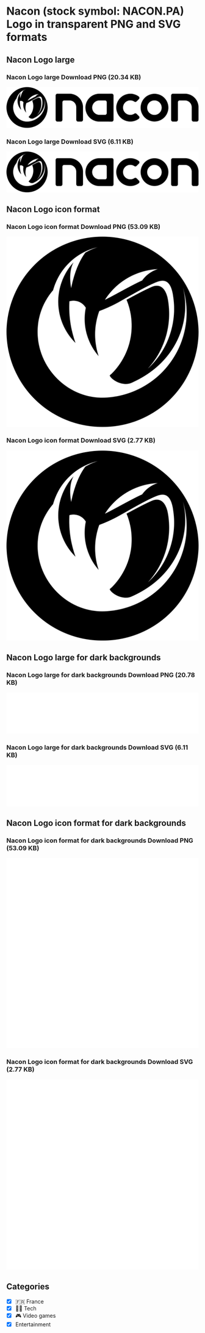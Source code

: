 # Nacon (stock symbol: NACON.PA) Logo in transparent PNG and SVG formats

## Nacon Logo large

### Nacon Logo large Download PNG (20.34 KB)

![Nacon Logo large Download PNG (20.34 KB)](/img/orig/NACON.PA_BIG-3dad10ac.png)

### Nacon Logo large Download SVG (6.11 KB)

![Nacon Logo large Download SVG (6.11 KB)](/img/orig/NACON.PA_BIG-95f0545c.svg)

## Nacon Logo icon format

### Nacon Logo icon format Download PNG (53.09 KB)

![Nacon Logo icon format Download PNG (53.09 KB)](/img/orig/NACON.PA-916d2841.png)

### Nacon Logo icon format Download SVG (2.77 KB)

![Nacon Logo icon format Download SVG (2.77 KB)](/img/orig/NACON.PA-b921d751.svg)

## Nacon Logo large for dark backgrounds

### Nacon Logo large for dark backgrounds Download PNG (20.78 KB)

![Nacon Logo large for dark backgrounds Download PNG (20.78 KB)](/img/orig/NACON.PA_BIG.D-bbc3efb3.png)

### Nacon Logo large for dark backgrounds Download SVG (6.11 KB)

![Nacon Logo large for dark backgrounds Download SVG (6.11 KB)](/img/orig/NACON.PA_BIG.D-c5c44367.svg)

## Nacon Logo icon format for dark backgrounds

### Nacon Logo icon format for dark backgrounds Download PNG (53.09 KB)

![Nacon Logo icon format for dark backgrounds Download PNG (53.09 KB)](/img/orig/NACON.PA.D-ed7d1bb6.png)

### Nacon Logo icon format for dark backgrounds Download SVG (2.77 KB)

![Nacon Logo icon format for dark backgrounds Download SVG (2.77 KB)](/img/orig/NACON.PA.D-83af59e7.svg)



## Categories
- [x] 🇫🇷 France
- [x] 👩‍💻 Tech
- [x] 🎮 Video games
- [x] Entertainment
